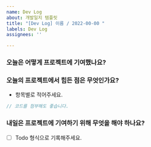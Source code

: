 ```yaml
---
name: Dev Log
about: 개발일지 템플릿
title: "[Dev Log] 이름 / 2022-00-00 "
labels: Dev Log
assignees: ''

---
```


### 오늘은 어떻게 프로젝트에 기여했나요?

### 오늘의 프로젝트에서 힘든 점은 무엇인가요?
* 항목별로 적어주세요.

 ```js
 // 코드를 첨부해도 좋습니다.
 ```

 ### 내일은 프로젝트에 기여하기 위해 무엇을 해야 하나요?
* [ ] Todo 형식으로 기록해주세요.
